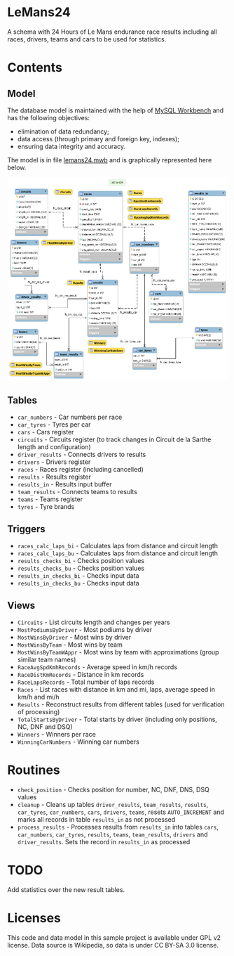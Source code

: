 # LeMans24

A schema with 24 Hours of Le Mans endurance race results including all races, drivers, teams and cars to be used for statistics.

# Contents

## Model

The database model is maintained with the help of [MySQL Workbench](https://www.mysql.com/products/workbench/) and has the following objectives:

* elimination of data redundancy;
* data access (through primary and foreign key, indexes);
* ensuring data integrity and accuracy.

The model is in file [lemans24.mwb](db/model/lemans24.mwb) and is graphically represented here below.

![LeMans24 Model](db/model/lemans24.png)

## Tables

* `car_numbers`    - Car numbers per race
* `car_tyres`      - Tyres per car
* `cars`           - Cars register
* `circuits`       - Circuits register (to track changes in Circuit de la Sarthe length and configuration)
* `driver_results` - Connects drivers to results
* `drivers`        - Drivers register
* `races`          - Races register (including cancelled)
* `results`        - Results register
* `results_in`     - Results input buffer
* `team_results`   - Connects teams to results
* `teams`          - Teams register
* `tyres`          - Tyre brands

## Triggers

* `races_calc_laps_bi`   - Calculates laps from distance and circuit length
* `races_calc_laps_bu`   - Calculates laps from distance and circuit length
* `results_checks_bi`    - Checks position values
* `results_checks_bu`    - Checks position values
* `results_in_checks_bi` - Checks input data
* `results_in_checks_bu` - Checks input data

## Views

* `Circuits`             - List circuits length and changes per years
* `MostPodiumsByDriver`  - Most podiums by driver
* `MostWinsByDriver`     - Most wins by driver
* `MostWinsByTeam`       - Most wins by team
* `MostWinsByTeamWAppr`  - Most wins by team with approximations (group similar team names)
* `RaceAvgSpdKmhRecords` - Average speed in km/h records
* `RaceDistKmRecords`    - Distance in km records
* `RaceLapsRecords`      - Total number of laps records
* `Races`                - List races with distance in km and mi, laps, average speed in km/h and mi/h
* `Results`              - Reconstruct results from different tables (used for verification of processing)
* `TotalStartsByDriver`  - Total starts by driver (including only positions, NC, DNF and DSQ)
* `Winners`              - Winners per race
* `WinningCarNumbers`    - Winning car numbers

# Routines

* `check_position`  - Checks position for number, NC, DNF, DNS, DSQ values
* `cleanup`         - Cleans up tables `driver_results`, `team_results`, `results`, `car_tyres`, `car_numbers`, `cars`, `drivers`, `teams`, resets `AUTO_INCREMENT` and marks all records in table `results_in` as not processed
* `process_results` - Processes results from `results_in` into tables `cars`, `car_numbers`, `car_tyres`, `results`, `teams`, `team_results`, `drivers` and `driver_results`. Sets the record in `results_in` as processed

# TODO

Add statistics over the new result tables.

# Licenses

This code and data model in this sample project is available under GPL v2 license.
Data source is Wikipedia, so data is under CC BY-SA 3.0 license.

